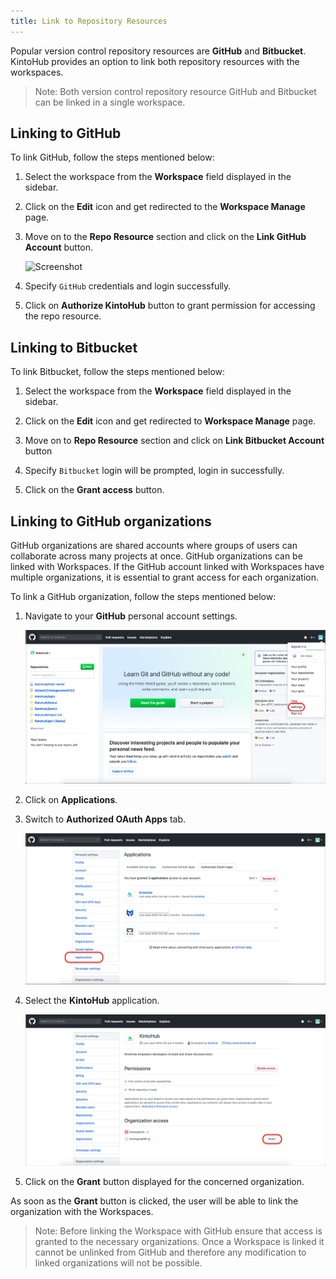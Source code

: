 ```yaml
---
title: Link to Repository Resources
---
```


Popular version control repository resources are **GitHub** and **Bitbucket**. KintoHub provides an option to link both repository resources with the workspaces.
    
>Note: Both version control repository resource GitHub and Bitbucket can be linked in a single workspace. 


## Linking to GitHub

To link GitHub, follow the steps mentioned below:

1. Select the workspace from the **Workspace** field displayed in the sidebar.

2. Click on the **Edit** icon and get redirected to the **Workspace Manage** page.

3. Move on to the **Repo Resource** section and click on the **Link GitHub Account** button.

   ![Screenshot](/docs/assets/link-repo.png)

4. Specify `GitHub` credentials and login successfully.

5. Click on **Authorize KintoHub** button to grant permission for accessing the repo resource.


## Linking to Bitbucket

To link Bitbucket, follow the steps mentioned below:

1. Select the workspace from the **Workspace** field displayed in the sidebar.

2. Click on the **Edit** icon and get redirected to **Workspace Manage** page.

3. Move on to **Repo Resource** section and click on **Link Bitbucket Account** button

4. Specify `Bitbucket` login will be prompted, login in successfully.

5. Click on the **Grant access** button.


## Linking to GitHub organizations

GitHub organizations are shared accounts where groups of users can collaborate across many projects at once. GitHub organizations can be linked with Workspaces. If the GitHub account linked with Workspaces have multiple organizations, it is essential to grant access for each organization.

To link a GitHub organization, follow the steps mentioned below:

1. Navigate to your **GitHub** personal account settings.

   ![Screenshot](/docs/assets/GitHub_Settings.png)

2. Click on **Applications**.

3. Switch to **Authorized OAuth Apps** tab.

   ![Screenshot](/docs/assets/Auth_Org.png)

4. Select the **KintoHub** application.

   ![Screenshot](/docs/assets/Grant_Org_Access.png)

5. Click on the **Grant** button displayed for the concerned organization.

As soon as the **Grant** button is clicked, the user will be able to link the organization with the Workspaces.

>Note: Before linking the Workspace with GitHub ensure that access is granted to the necessary organizations. Once a Workspace is linked it cannot be unlinked from GitHub and therefore any modification to linked organizations will not be possible.
